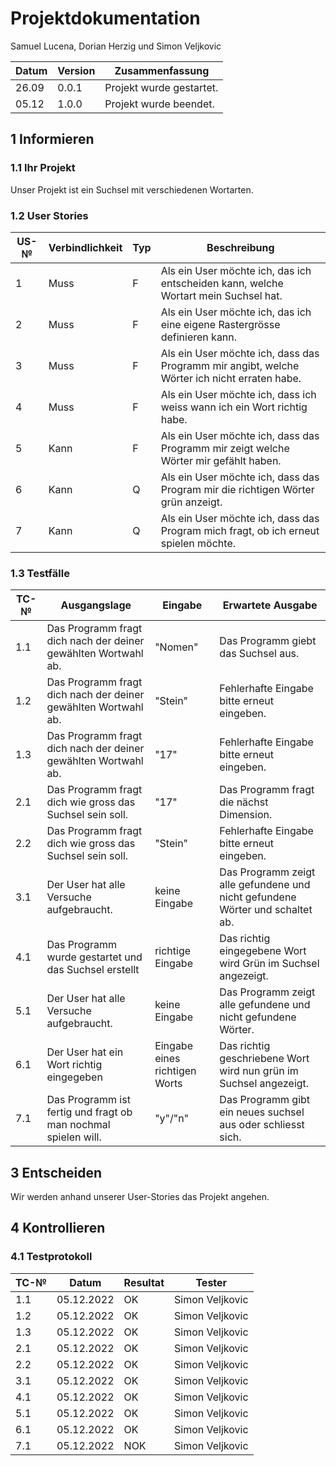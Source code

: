 # Projektdokumentation

Samuel Lucena, Dorian Herzig und Simon Veljkovic

| Datum | Version | Zusammenfassung                                              |
| ----- | ------- | ------------------------------------------------------------ |
| 26.09 | 0.0.1   | Projekt wurde gestartet.|                                    |                  
| 05.12 | 1.0.0   | Projekt wurde beendet.|                                      |

## 1 Informieren

### 1.1 Ihr Projekt

Unser Projekt ist ein Suchsel mit verschiedenen Wortarten.

### 1.2 User Stories

| US-№ | Verbindlichkeit | Typ  | Beschreibung                       |
| ---- | --------------- | ---- | ---------------------------------- |
| 1    |  Muss           | F    | Als ein User möchte ich, das ich entscheiden kann, welche Wortart mein Suchsel hat.  |
| 2    |  Muss           | F    | Als ein User möchte ich, das ich eine eigene Rastergrösse definieren kann.|
| 3    |  Muss           | F    | Als ein User möchte ich, dass das Programm mir angibt, welche Wörter ich nicht erraten habe.|
| 4    |  Muss           | F    | Als ein User möchte ich, dass ich weiss wann ich ein Wort richtig habe.|
| 5    |  Kann           | F    | Als ein User möchte ich, dass das Programm mir zeigt welche Wörter mir gefählt haben.|
| 6    |  Kann           | Q    | Als ein User möchte ich, dass das Program mir die richtigen Wörter grün anzeigt.|
| 7    |  Kann           | Q    | Als ein User möchte ich, dass das Program mich fragt, ob ich erneut spielen möchte.|


### 1.3 Testfälle

| TC-№ | Ausgangslage | Eingabe | Erwartete Ausgabe |
| ---- | ------------ | ------- | ----------------- |
| 1.1 | Das Programm fragt dich nach der deiner gewählten Wortwahl ab. | "Nomen" | Das Programm giebt das Suchsel aus. |
| 1.2 | Das Programm fragt dich nach der deiner gewählten Wortwahl ab. | "Stein" | Fehlerhafte Eingabe bitte erneut eingeben. |
| 1.3 | Das Programm fragt dich nach der deiner gewählten Wortwahl ab. | "17" | Fehlerhafte Eingabe bitte erneut eingeben. |
| 2.1 | Das Programm fragt dich wie gross das Suchsel sein soll. | "17" | Das Programm fragt die nächst Dimension. |
| 2.2 | Das Programm fragt dich wie gross das Suchsel sein soll. | "Stein" |  Fehlerhafte Eingabe bitte erneut eingeben. |
| 3.1 | Der User hat alle Versuche aufgebraucht. | keine Eingabe | Das Programm zeigt alle gefundene und nicht gefundene Wörter und schaltet ab. |
| 4.1 | Das Programm wurde gestartet und das Suchsel erstellt | richtige Eingabe | Das richtig eingegebene Wort wird Grün im Suchsel angezeigt. |
| 5.1 | Der User hat alle Versuche aufgebraucht. | keine Eingabe | Das Programm zeigt alle gefundene und nicht gefundene Wörter. |
| 6.1 | Der User hat ein Wort richtig eingegeben | Eingabe eines richtigen Worts | Das richtig geschriebene Wort wird nun grün im Suchsel angezeigt. |
| 7.1 | Das Programm ist fertig und fragt ob man nochmal spielen will. | "y"/"n" | Das Programm gibt ein neues suchsel aus oder schliesst sich. |

## 3 Entscheiden

Wir werden anhand unserer User-Stories das Projekt angehen.

## 4 Kontrollieren

### 4.1 Testprotokoll

| TC-№ | Datum | Resultat | Tester |
| ---- | ----- | -------- | ------ |
| 1.1  | 05.12.2022 | OK | Simon Veljkovic |
| 1.2  | 05.12.2022 | OK | Simon Veljkovic |
| 1.3  | 05.12.2022 | OK | Simon Veljkovic |
| 2.1  | 05.12.2022 | OK | Simon Veljkovic |
| 2.2  | 05.12.2022 | OK | Simon Veljkovic |
| 3.1  | 05.12.2022 | OK | Simon Veljkovic |
| 4.1  | 05.12.2022 | OK | Simon Veljkovic |
| 5.1  | 05.12.2022 | OK | Simon Veljkovic |
| 6.1  | 05.12.2022 | OK | Simon Veljkovic |
| 7.1  | 05.12.2022 | NOK | Simon Veljkovic |
